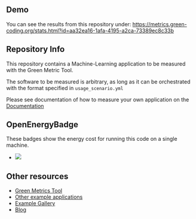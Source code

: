 ## Demo

You can see the results from this repository under: https://metrics.green-coding.org/stats.html?id=aa32ea16-1afa-4195-a2ca-73389ec8c33b

## Repository Info
This repository contains a Machine-Learning application to be measured with
the Green Metric Tool.

The software to be measured is arbitrary, as long as it can be orchestrated
with the format specified in `usage_scenario.yml`

Please see documentation of how to measure your own application on the [Documentation](https://docs.green-coding.org)

## OpenEnergyBadge
These badges show the energy cost for running this code on a single machine.

- <a href="https://metrics.green-coding.berlin/stats.html?id=00b4d096-5511-444a-ade8-9aaddf3d94aa"><img src="https://api.green-coding.berlin/v1/badge/single/00b4d096-5511-444a-ade8-9aaddf3d94aa?metric=DC"></a>

## Other resources

- [Green Metrics Tool](https://github.com/green-coding-berlin/green-metrics-tool)
- [Other example applications](https://github.com/green-coding-berlin/example-applications)
- [Example Gallery](https://metrics.green-coding.org/data_analysis.html)
- [Blog](https://www.green-coding.org/blog)
